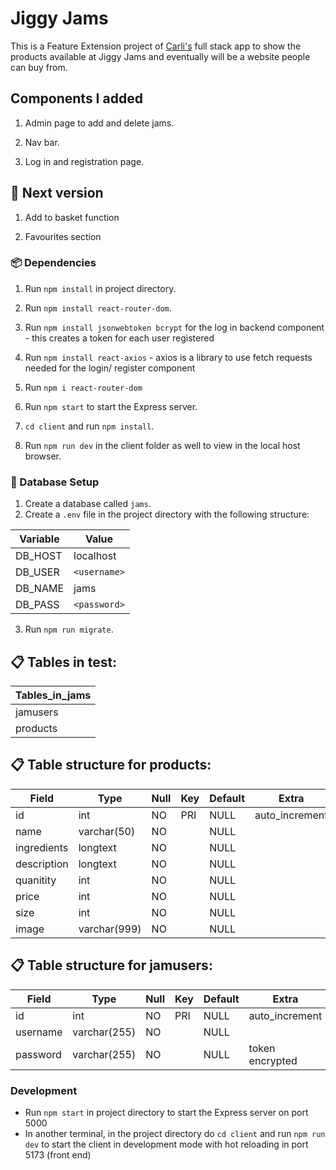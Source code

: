 # Jiggy Jams 

This is a Feature Extension project of [Carli's](https://github.com/Carli27/jiggyjams) full stack app to show the products available at Jiggy Jams and eventually will be a website people can buy from. 

## Components I added

1. Admin page to add and delete jams.

2. Nav bar.

3. Log in and registration page.

## 🌱 Next version

1. Add to basket function

2. Favourites section

### 📦 Dependencies

1. Run `npm install` in project directory.

2. Run `npm install react-router-dom`.

3. Run `npm install jsonwebtoken bcrypt` for the log in backend component - this creates a token for each user registered

4. Run `npm install react-axios` - axios is a library to use fetch requests needed for the login/ register  component

5. Run `npm i react-router-dom`

6. Run `npm start` to start the Express server.
      
7. `cd client` and run `npm install`.

8. Run `npm run dev` in the client folder as well to view in the local host browser.

### 💾 Database Setup

1. Create a database called `jams`.
2. Create a `.env` file in the project directory with the following structure:

| Variable | Value         |
| -------- | ------------- |
| DB_HOST  | localhost     |
| DB_USER  | `<username>`  |
| DB_NAME  | jams          |
| DB_PASS  | `<password>`  |

3. Run `npm run migrate`.

## 📋 Tables in test:

| Tables_in_jams          |
| ----------------------- |
| jamusers                |
| products                |



## 📋 Table structure for products:

| Field         | Type         | Null | Key | Default | Extra          |
| ------------- | ------------ | ---- | --- | ------- | -------------- |
| id            | int          | NO   | PRI | NULL    | auto_increment |
| name          | varchar(50)  | NO   |     | NULL    |                |
| ingredients   | longtext     | NO   |     | NULL    |                |
| description   | longtext     | NO   |     | NULL    |                |
| quanitity     | int          | NO   |     | NULL    |                |
| price         | int          | NO   |     | NULL    |                |
| size          | int          | NO   |     | NULL    |                |
| image         | varchar(999) | NO   |     | NULL    |                |

## 📋 Table structure for jamusers:

| Field         | Type          | Null | Key | Default | Extra          |
| ------------- | ------------  | ---- | --- | ------- | -------------- |
| id            | int           | NO   | PRI | NULL    | auto_increment |
| username      | varchar(255)  | NO   |     | NULL    |                |
| password      | varchar(255)  | NO   |     | NULL    |token encrypted |

### Development

- Run `npm start` in project directory to start the Express server on port 5000
- In another terminal, in the project directory do `cd client` and run `npm run dev` to start the client in development mode with hot reloading in port 5173 (front end)
